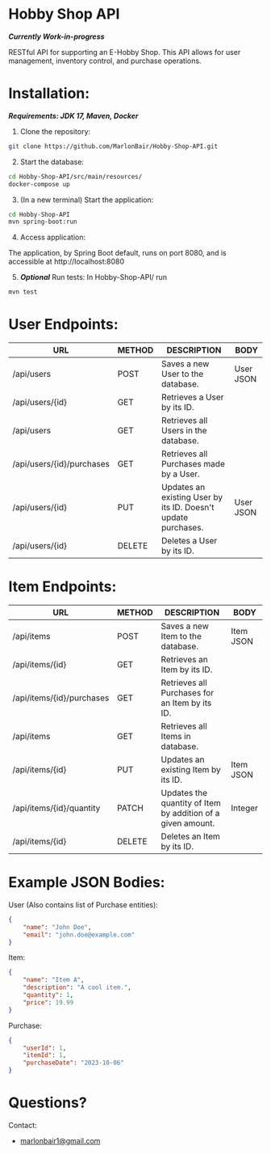 # Hobby Shop API
***Currently Work-in-progress***  

 RESTful API for supporting an E-Hobby Shop. This API allows for user management, inventory control, and purchase operations. 

# Installation:
 ***Requirements: JDK 17, Maven, Docker***  


 1. Clone the repository:
      
 ```sh 
git clone https://github.com/MarlonBair/Hobby-Shop-API.git
```

 2. Start the database:
      
```sh
cd Hobby-Shop-API/src/main/resources/
docker-compose up 
```

3. (In a new terminal) Start the application:
  
```sh
cd Hobby-Shop-API
mvn spring-boot:run
```
4. Access application:
     
The application, by Spring Boot default, runs on port 8080, and is accessible at http://localhost:8080

5. ***Optional*** Run tests:
In Hobby-Shop-API/ run
```sh
mvn test
```

# User Endpoints:

| URL | METHOD | DESCRIPTION | BODY |
| - | - | - | - |
| /api/users | POST | Saves a new User to the database. | User JSON |
| /api/users/{id} | GET | Retrieves a User by its ID. | |
| /api/users | GET | Retrieves all Users in the database. | |
| /api/users/{id}/purchases | GET | Retrieves all Purchases made by a User. | |
| /api/users/{id} | PUT | Updates an existing User by its ID. Doesn't update purchases. | User JSON |
| /api/users/{id} | DELETE | Deletes a User by its ID. | |
  
# Item Endpoints:

| URL | METHOD | DESCRIPTION | BODY |
| - | - | - | - |
| /api/items | POST | Saves a new Item to the database. | Item JSON |
| /api/items/{id} | GET | Retrieves an Item by its ID. | |
| /api/items/{id}/purchases | GET | Retrieves all Purchases for an Item by its ID. | |
| /api/items | GET | Retrieves all Items in database. | |
| /api/items/{id} | PUT | Updates an existing Item by its ID. | Item JSON |
| /api/items/{id}/quantity | PATCH | Updates the quantity of Item by addition of a given amount. | Integer |
| /api/items/{id} | DELETE | Deletes an Item by its ID. | |

# Example JSON Bodies:

User (Also contains list of Purchase entities):    
```json  
{
    "name": "John Doe",
    "email": "john.doe@example.com"
}
```  
Item:  
```json  
{
    "name": "Item A",
    "description": "A cool item.",
    "quantity": 1,
    "price": 19.99
}
```
Purchase:  
```json
{
    "userId": 1,
    "itemId": 1,
    "purchaseDate": "2023-10-06"
}
```
# Questions?

Contact:
* marlonbair1@gmail.com

